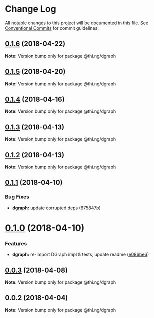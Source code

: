 # Change Log

All notable changes to this project will be documented in this file.
See [Conventional Commits](https://conventionalcommits.org) for commit guidelines.

<a name="0.1.6"></a>
## [0.1.6](https://github.com/thi-ng/umbrella/compare/@thi.ng/dgraph@0.1.5...@thi.ng/dgraph@0.1.6) (2018-04-22)




**Note:** Version bump only for package @thi.ng/dgraph

<a name="0.1.5"></a>
## [0.1.5](https://github.com/thi-ng/umbrella/compare/@thi.ng/dgraph@0.1.4...@thi.ng/dgraph@0.1.5) (2018-04-20)




**Note:** Version bump only for package @thi.ng/dgraph

<a name="0.1.4"></a>
## [0.1.4](https://github.com/thi-ng/umbrella/compare/@thi.ng/dgraph@0.1.3...@thi.ng/dgraph@0.1.4) (2018-04-16)




**Note:** Version bump only for package @thi.ng/dgraph

<a name="0.1.3"></a>
## [0.1.3](https://github.com/thi-ng/umbrella/compare/@thi.ng/dgraph@0.1.2...@thi.ng/dgraph@0.1.3) (2018-04-13)




**Note:** Version bump only for package @thi.ng/dgraph

<a name="0.1.2"></a>
## [0.1.2](https://github.com/thi-ng/umbrella/compare/@thi.ng/dgraph@0.1.1...@thi.ng/dgraph@0.1.2) (2018-04-13)




**Note:** Version bump only for package @thi.ng/dgraph

<a name="0.1.1"></a>
## [0.1.1](https://github.com/thi-ng/umbrella/compare/@thi.ng/dgraph@0.1.0...@thi.ng/dgraph@0.1.1) (2018-04-10)


### Bug Fixes

* **dgraph:** update corrupted deps ([675847b](https://github.com/thi-ng/umbrella/commit/675847b))




<a name="0.1.0"></a>
# [0.1.0](https://github.com/thi-ng/umbrella/compare/@thi.ng/dgraph@0.0.3...@thi.ng/dgraph@0.1.0) (2018-04-10)


### Features

* **dgraph:** re-import DGraph impl & tests, update readme ([e086be6](https://github.com/thi-ng/umbrella/commit/e086be6))




<a name="0.0.3"></a>
## [0.0.3](https://github.com/thi-ng/umbrella/compare/@thi.ng/dgraph@0.0.2...@thi.ng/dgraph@0.0.3) (2018-04-08)




**Note:** Version bump only for package @thi.ng/dgraph

<a name="0.0.2"></a>
## 0.0.2 (2018-04-04)




**Note:** Version bump only for package @thi.ng/dgraph
